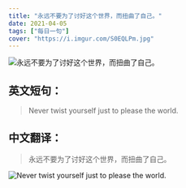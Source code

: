 ```yaml
---
title: "永远不要为了讨好这个世界，而扭曲了自己。"
date: 2021-04-05
tags: ["每日一句"]
cover: "https://i.imgur.com/S0EQLPm.jpg"
---
```


![永远不要为了讨好这个世界，而扭曲了自己。](https://i.imgur.com/zbeCigs.jpg)

## 英文短句：
> Never twist yourself just to please the world.

<!--more-->

## 中文翻译：
> 永远不要为了讨好这个世界，而扭曲了自己。

![Never twist yourself just to please the world.](https://i.imgur.com/YrnmDTV.jpg)

